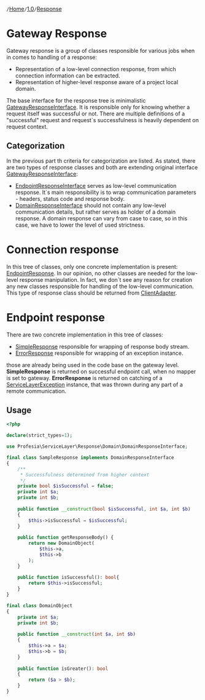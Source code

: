 `/`[Home](/service-layer)`/`[1.0](/service-layer/docs/1.0)`/`[Response](05-response.html)

# Gateway Response

Gateway response is a group of classes responsible for various jobs when in comes to handling of a response:

* Representation of a low-level connection response, from which connection information can be extracted.
* Representation of higher-level response aware of a project local domain.

The base interface for the response tree is
minimalistic [GatewayResponseInterface](../../src/Response/GatewayResponseInterface.php).
It is responsible only for knowing whether a request itself was successful or not.
There are multiple definitions of a "successful" request and request`s successfulness is
heavily dependent on request context.

## Categorization

In the previous part th criteria for categorization are listed.
As stated, there are two types of response classes and both are extending original
interface [GatewayResponseInterface](../../src/Response/GatewayResponseInterface.php):

* [EndpointResponseInterface](../../src/Response/Connection/EndpointResponseInterface.php) serves as low-level
  communication response. It`s main responsibility is to wrap communication parameters - headers, status code and
  response body.
* [DomainResponseInterface](../../src/Response/Domain/DomainResponseInterface.php) should not contain
  any low-level communication details, but rather serves as holder of a domain response. A domain response can vary
  from case to case, so in this case, we have to lower the level of used strictness.

# Connection response

In this tree of classes, only one concrete implementation is
present: [EndpointResponse](../../src/Response/Connection/EndpointResponse.php).
In our opinion, no other classes are needed for the low-level response manipulation. In fact, we don`t see
any reason for creation any new classes responsible for handling of the low-level communication. This type of response
class should be returned from [ClientAdapter](../../src/Adapter/AdapterInterface.php).

# Endpoint response

There are two concrete implementation in this tree of classes:

* [SimpleResponse](../../src/Response/Domain/SimpleResponse.php) responsible for wrapping of response body stream.
* [ErrorResponse](../../src/Response/Domain/ErrorResponse.php) responsible for wrapping of an exception instance.

those are already being used in the code base on the gateway level. **SimpleResponse** is returned on successful
endpoint call, when no mapper is set to gateway. **ErrorResponse** is returned on catching of
a [ServiceLayerException](../../src/Exception/ServiceLayerException.php) instance, that was thrown during
any part of a remote communication.

## Usage

```php
<?php 

declare(strict_types=1);

use Profesia\ServiceLayer\Response\Domain\DomainResponseInterface;

final class SampleResponse implements DomainResponseInterface
{
    /**
     * Successfulness determined from higher context
     */
    private bool $isSuccessful = false;
    private int $a;
    private int $b;
    
    public function __construct(bool $isSuccessful, int $a, int $b)
    {
        $this->isSuccessful = $isSuccessful;
    }
    
    public function getResponseBody() {
        return new DomainObject(
            $this->a,
            $this->b
        );    
    }
    
    public function isSuccessful(): bool{
        return $this->isSuccessful;
    }
}

final class DomainObject
{
    private int $a;
    private int $b;
    
    public function __construct(int $a, int $b)
    {
        $this->a = $a;
        $this->b = $b;
    }
    
    public function isGreater(): bool
    {
        return ($a > $b);
    }
}
```
